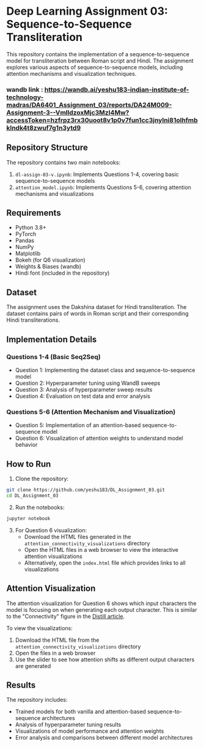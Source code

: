 # Deep Learning Assignment 03: Sequence-to-Sequence Transliteration

This repository contains the implementation of a sequence-to-sequence model for transliteration between Roman script and Hindi. The assignment explores various aspects of sequence-to-sequence models, including attention mechanisms and visualization techniques.

### wandb link : https://wandb.ai/yeshu183-indian-institute-of-technology-madras/DA6401_Assignment_03/reports/DA24M009-Assignment-3--VmlldzoxMjc3MzI4Mw?accessToken=hzfrpz3rx30uoot8v1p0v7fun1cc3jnylni81olhfmbklndk4t8zwuf7g1n3ytd9

## Repository Structure

The repository contains two main notebooks:
1. `dl-assign-03-v.ipynb`: Implements Questions 1-4, covering basic sequence-to-sequence models
2. `attention_model.ipynb`: Implements Questions 5-6, covering attention mechanisms and visualizations

## Requirements

- Python 3.8+
- PyTorch
- Pandas
- NumPy
- Matplotlib
- Bokeh (for Q6 visualization)
- Weights & Biases (wandb)
- Hindi font (included in the repository)

## Dataset

The assignment uses the Dakshina dataset for Hindi transliteration. The dataset contains pairs of words in Roman script and their corresponding Hindi transliterations.

## Implementation Details

### Questions 1-4 (Basic Seq2Seq)

- Question 1: Implementing the dataset class and sequence-to-sequence model
- Question 2: Hyperparameter tuning using WandB sweeps
- Question 3: Analysis of hyperparameter sweep results
- Question 4: Evaluation on test data and error analysis

### Questions 5-6 (Attention Mechanism and Visualization)

- Question 5: Implementation of an attention-based sequence-to-sequence model
- Question 6: Visualization of attention weights to understand model behavior

## How to Run

1. Clone the repository:
```bash
git clone https://github.com/yeshu183/DL_Assignment_03.git
cd DL_Assignment_03
```
2. Run the notebooks:
```bash
jupyter notebook
```

3. For Question 6 visualization:
   - Download the HTML files generated in the `attention_connectivity_visualizations` directory
   - Open the HTML files in a web browser to view the interactive attention visualizations
   - Alternatively, open the `index.html` file which provides links to all visualizations

## Attention Visualization

The attention visualization for Question 6 shows which input characters the model is focusing on when generating each output character. This is similar to the "Connectivity" figure in the [Distill article](https://distill.pub/2019/memorization-in-rnns/#appendix-autocomplete).

To view the visualizations:
1. Download the HTML file from the `attention_connectivity_visualizations` directory
2. Open the files in a web browser
3. Use the slider to see how attention shifts as different output characters are generated

## Results

The repository includes:
- Trained models for both vanilla and attention-based sequence-to-sequence architectures
- Analysis of hyperparameter tuning results
- Visualizations of model performance and attention weights
- Error analysis and comparisons between different model architectures

